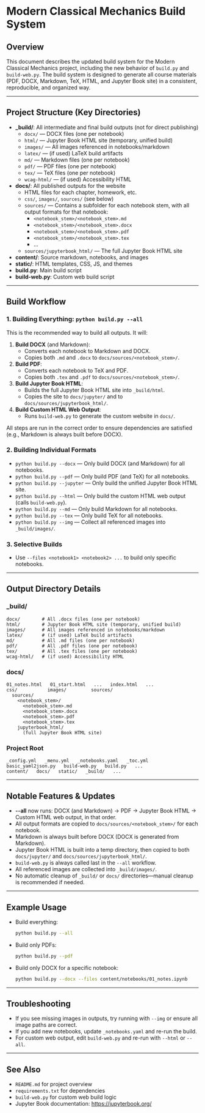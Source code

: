 # Modern Classical Mechanics Build System

## Overview
This document describes the updated build system for the Modern Classical Mechanics project, including the new behavior of `build.py` and `build-web.py`. The build system is designed to generate all course materials (PDF, DOCX, Markdown, TeX, HTML, and Jupyter Book site) in a consistent, reproducible, and organized way.

---

## Project Structure (Key Directories)

- **_build/**: All intermediate and final build outputs (not for direct publishing)
    - `docx/`   — DOCX files (one per notebook)
    - `html/`   — Jupyter Book HTML site (temporary, unified build)
    - `images/` — All images referenced in notebooks/markdown
    - `latex/`  — (if used) LaTeX build artifacts
    - `md/`     — Markdown files (one per notebook)
    - `pdf/`    — PDF files (one per notebook)
    - `tex/`    — TeX files (one per notebook)
    - `wcag-html/` — (if used) Accessibility HTML
- **docs/**: All published outputs for the website
    - HTML files for each chapter, homework, etc.
    - `css/`, `images/`, `sources/` (see below)
    - `sources/` — Contains a subfolder for each notebook stem, with all output formats for that notebook:
        - `<notebook_stem>/<notebook_stem>.md`
        - `<notebook_stem>/<notebook_stem>.docx`
        - `<notebook_stem>/<notebook_stem>.pdf`
        - `<notebook_stem>/<notebook_stem>.tex`
        - ...
    - `sources/jupyterbook_html/` — The full Jupyter Book HTML site
- **content/**: Source markdown, notebooks, and images
- **static/**: HTML templates, CSS, JS, and themes
- **build.py**: Main build script
- **build-web.py**: Custom web build script

---

## Build Workflow

### 1. Building Everything: `python build.py --all`
This is the recommended way to build all outputs. It will:

1. **Build DOCX** (and Markdown):
    - Converts each notebook to Markdown and DOCX.
    - Copies both `.md` and `.docx` to `docs/sources/<notebook_stem>/`.
2. **Build PDF**:
    - Converts each notebook to TeX and PDF.
    - Copies both `.tex` and `.pdf` to `docs/sources/<notebook_stem>/`.
3. **Build Jupyter Book HTML**:
    - Builds the full Jupyter Book HTML site into `_build/html`.
    - Copies the site to `docs/jupyter/` and to `docs/sources/jupyterbook_html/`.
4. **Build Custom HTML Web Output**:
    - Runs `build-web.py` to generate the custom website in `docs/`.

All steps are run in the correct order to ensure dependencies are satisfied (e.g., Markdown is always built before DOCX).

### 2. Building Individual Formats
- `python build.py --docx` — Only build DOCX (and Markdown) for all notebooks.
- `python build.py --pdf` — Only build PDF (and TeX) for all notebooks.
- `python build.py --jupyter` — Only build the unified Jupyter Book HTML site.
- `python build.py --html` — Only build the custom HTML web output (calls `build-web.py`).
- `python build.py --md` — Only build Markdown for all notebooks.
- `python build.py --tex` — Only build TeX for all notebooks.
- `python build.py --img` — Collect all referenced images into `_build/images/`.

### 3. Selective Builds
- Use `--files <notebook1> <notebook2> ...` to build only specific notebooks.

---

## Output Directory Details

### _build/
```
docx/        # All .docx files (one per notebook)
html/        # Jupyter Book HTML site (temporary, unified build)
images/      # All images referenced in notebooks/markdown
latex/       # (if used) LaTeX build artifacts
md/          # All .md files (one per notebook)
pdf/         # All .pdf files (one per notebook)
tex/         # All .tex files (one per notebook)
wcag-html/   # (if used) Accessibility HTML
```

### docs/
```
01_notes.html   01_start.html   ...   index.html   ...
css/           images/         sources/
  sources/
    <notebook_stem>/
      <notebook_stem>.md
      <notebook_stem>.docx
      <notebook_stem>.pdf
      <notebook_stem>.tex
    jupyterbook_html/
      (full Jupyter Book HTML site)
```

### Project Root
```
_config.yml   _menu.yml   _notebooks.yaml   _toc.yml
basic_yaml2json.py   build-web.py   build.py   ...
content/   docs/   static/   _build/   ...
```

---

## Notable Features & Updates

- **--all** now runs: DOCX (and Markdown) → PDF → Jupyter Book HTML → Custom HTML web output, in that order.
- All output formats are copied to `docs/sources/<notebook_stem>/` for each notebook.
- Markdown is always built before DOCX (DOCX is generated from Markdown).
- Jupyter Book HTML is built into a temp directory, then copied to both `docs/jupyter/` and `docs/sources/jupyterbook_html/`.
- `build-web.py` is always called last in the `--all` workflow.
- All referenced images are collected into `_build/images/`.
- No automatic cleanup of `_build/` or `docs/` directories—manual cleanup is recommended if needed.

---

## Example Usage

- Build everything:
  ```sh
  python build.py --all
  ```
- Build only PDFs:
  ```sh
  python build.py --pdf
  ```
- Build only DOCX for a specific notebook:
  ```sh
  python build.py --docx --files content/notebooks/01_notes.ipynb
  ```

---

## Troubleshooting
- If you see missing images in outputs, try running with `--img` or ensure all image paths are correct.
- If you add new notebooks, update `_notebooks.yaml` and re-run the build.
- For custom web output, edit `build-web.py` and re-run with `--html` or `--all`.

---

## See Also
- `README.md` for project overview
- `requirements.txt` for dependencies
- `build-web.py` for custom web build logic
- Jupyter Book documentation: https://jupyterbook.org/
